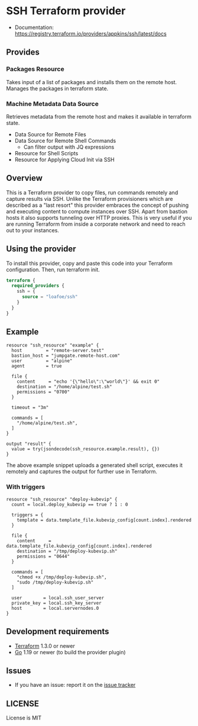 # SSH Terraform provider

- Documentation: https://registry.terraform.io/providers/appkins/ssh/latest/docs

## Provides

### Packages Resource

Takes input of a list of packages and installs them on the remote host.
Manages the packages in terraform state.

### Machine Metadata Data Source

Retrieves metadata from the remote host and makes it available in terraform state.

- Data Source for Remote Files
- Data Source for Remote Shell Commands
  - Can filter output with JQ expressions
- Resource for Shell Scripts
- Resource for Applying Cloud Init via SSH


## Overview

This is a Terraform provider to copy files, run commands remotely and capture results via SSH. Unlike the Terraform provisioners which are described as
 a "last resort" this provider embraces the concept of pushing and executing content to compute instances over SSH. Apart from bastion
 hosts it also supports tunneling over HTTP proxies. This is very useful if you are running Terraform from inside a corporate
 network and need to reach out to your instances.

## Using the provider

To install this provider, copy and paste this code into your Terraform configuration. Then, run terraform init.

```terraform
terraform {
  required_providers {
    ssh = {
      source = "loafoe/ssh"
    }
  }
}
```
## Example

```hcl
resource "ssh_resource" "example" {
  host         = "remote-server.test"
  bastion_host = "jumpgate.remote-host.com"
  user         = "alpine"
  agent        = true

  file {
    content     = "echo '{\"hello\":\"world\"}' && exit 0"
    destination = "/home/alpine/test.sh"
    permissions = "0700"
  }

  timeout = "3m"

  commands = [
    "/home/alpine/test.sh",
  ]
}

output "result" {
  value = try(jsondecode(ssh_resource.example.result), {})
}
```

The above example snippet uploads a generated shell script, executes it remotely and captures the
output for further use in Terraform.

### With triggers

```hcl
resource "ssh_resource" "deploy-kubevip" {
  count = local.deploy_kubevip == true ? 1 : 0

  triggers = {
    template = data.template_file.kubevip_config[count.index].rendered
  }

  file {
    content     = data.template_file.kubevip_config[count.index].rendered
    destination = "/tmp/deploy-kubevip.sh"
    permissions = "0644"
  }

  commands = [
    "chmod +x /tmp/deploy-kubevip.sh",
    "sudo /tmp/deploy-kubevip.sh"
  ]

  user        = local.ssh_user_server
  private_key = local.ssh_key_server
  host        = local.servernodes.0
}
```

## Development requirements

-	[Terraform](https://www.terraform.io/downloads.html) 1.3.0 or newer
-	[Go](https://golang.org/doc/install) 1.19 or newer (to build the provider plugin)

## Issues

- If you have an issue: report it on the [issue tracker](https://github.com/appkins/terraform-provider-ssh/issues)

## LICENSE

License is MIT
